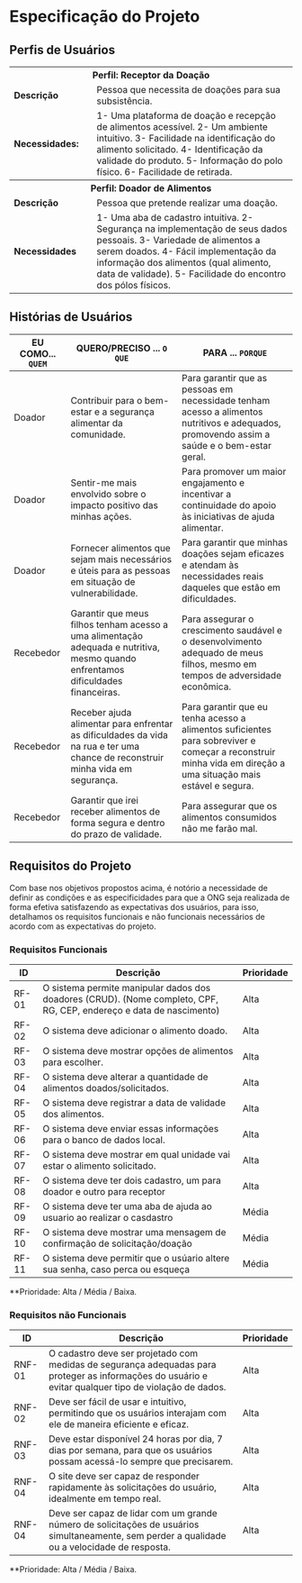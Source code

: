 # Especificação do Projeto

## Perfis de Usuários

<table>
<tbody>
<tr align=center>
<th colspan="2">Perfil: Receptor da Doação </th>
</tr>
<tr>
<td width="150px"><b>Descrição</b></td>
<td width="600px"> Pessoa que necessita de doações para sua subsistência.</td>
</tr>
<tr>
<td><b>Necessidades:</b></td>
<td>
1- Uma plataforma de doação e recepção de alimentos acessível.
2- Um ambiente intuitivo. 
3- Facilidade na identificação do alimento solicitado.
4- Identificação da validade do produto.
5- Informação do polo físico.
6- Facilidade de retirada.
</td>
</tr>
</tbody>
<tbody>
<tr align=center>
<th colspan="2">Perfil: Doador de Alimentos </th>
</tr>
<tr>
<td width="150px"><b>Descrição</b></td>
<td width="600px">Pessoa que pretende realizar uma doação. </td>
</tr>
<tr>
<td><b>Necessidades</b></td>
<td>1- Uma aba de cadastro intuitiva.
2- Segurança na implementação de seus dados pessoais.
3- Variedade de alimentos a serem doados.
4- Fácil implementação da informação dos alimentos (qual alimento, data de validade).
5- Facilidade do encontro dos pólos físicos.
</td>
</tr>
</tbody>
</table>


## Histórias de Usuários

|EU COMO... `QUEM`   | QUERO/PRECISO ... `O QUE` |PARA ... `PORQUE`                 |
|--------------------|---------------------------|----------------------------------|
| Doador             | Contribuir para o bem-estar e a segurança alimentar da comunidade.|Para garantir que as pessoas em necessidade tenham acesso a alimentos nutritivos e adequados, promovendo assim a saúde e o bem-estar geral.|
| Doador             |Sentir-me mais envolvido sobre o impacto positivo das minhas ações.|Para promover um maior engajamento e incentivar a continuidade do apoio às iniciativas de ajuda alimentar.|
| Doador             | Fornecer alimentos que sejam mais necessários e úteis para as pessoas em situação de vulnerabilidade.| Para garantir que minhas doações sejam eficazes e atendam às necessidades reais daqueles que estão em dificuldades.|
| Recebedor          |Garantir que meus filhos tenham acesso a uma alimentação adequada e nutritiva, mesmo quando enfrentamos dificuldades financeiras.| Para assegurar o crescimento saudável e o desenvolvimento adequado de meus filhos, mesmo em tempos de adversidade econômica.|
| Recebedor          | Receber ajuda alimentar para enfrentar as dificuldades da vida na rua e ter uma chance de reconstruir minha vida em segurança.| Para garantir que eu tenha acesso a alimentos suficientes para sobreviver e começar a reconstruir minha vida em direção a uma situação mais estável e segura.|
| Recebedor          |Garantir que irei receber alimentos de forma segura e dentro do prazo de validade. | Para assegurar que os alimentos consumidos não me farão mal.|


## Requisitos do Projeto

Com base nos objetivos propostos acima, é notório a necessidade de definir as condições e as especificidades para que a ONG seja realizada de forma efetiva satisfazendo as expectativas dos usuários, para isso, detalhamos os requisitos funcionais e não funcionais necessários de acordo com as expectativas do projeto.

### Requisitos Funcionais

|ID    | Descrição                | Prioridade |
|-------|---------------------------------|----|
| RF-01 | O sistema permite manipular dados dos doadores (CRUD). (Nome completo, CPF, RG, CEP, endereço e data de nascimento) | Alta | 
| RF-02 | O sistema deve adicionar o alimento doado. |  Alta |
| RF-03 | O sistema deve mostrar opções de alimentos para escolher. |  Alta | 
| RF-04 | O sistema deve alterar a quantidade de alimentos doados/solicitados.   |  Alta  |
| RF-05 | O sistema deve registrar a data de validade dos alimentos. |  Alta  | 
| RF-06 | O sistema deve enviar essas informações para o banco de dados local. | Alta |
| RF-07 | O sistema deve mostrar em qual unidade vai estar o alimento solicitado. | Alta |
| RF-08 | O sistema deve ter dois cadastro, um para doador e outro para receptor | Alta |
| RF-09 | O sistema deve ter uma aba de ajuda ao usuario ao realizar o casdastro | Média|
| RF-10 | O sistema deve mostrar uma mensagem de confirmação de solicitação/doação | Média|
| RF-11 | O sistema deve permitir que o usúario altere sua senha, caso perca ou esqueça | Média|

**Prioridade: Alta / Média / Baixa. 

### Requisitos não Funcionais

|ID      | Descrição               |Prioridade |
|--------|-------------------------|----|
| RNF-01 |O cadastro deve ser projetado com medidas de segurança adequadas para proteger as informações do usuário e evitar qualquer tipo de violação de dados.| Alta |
| RNF-02 |  Deve ser fácil de usar e intuitivo, permitindo que os usuários interajam com ele de maneira eficiente e eficaz. | Alta |
| RNF-03 |  Deve estar disponível 24 horas por dia, 7 dias por semana, para que os usuários possam acessá-lo sempre que precisarem. | Alta |
| RNF-04 |  O site deve ser capaz de responder rapidamente às solicitações do usuário, idealmente em tempo real. | Alta  | 
| RNF-04 |  Deve ser capaz de lidar com um grande número de solicitações de usuários simultaneamente, sem perder a qualidade ou a velocidade de resposta. | Alta | 


**Prioridade: Alta / Média / Baixa. 

